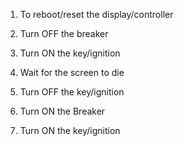 1)  To reboot/reset the display/controller

2)  Turn OFF the breaker

3)  Turn ON the key/ignition

4)  Wait for the screen to die

5)  Turn OFF the key/ignition

6)  Turn ON the Breaker

7)  Turn ON the key/ignition
